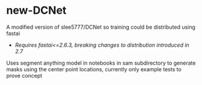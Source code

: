 # new-DCNet
A modified version of slee5777/DCNet so training could be distributed using fastai
- _Requires fastai<=2.6.3, breaking changes to distribution introduced in 2.7_

Uses segment anything model in notebooks in sam subdirectory to generate masks
using the center point locations, currently only example tests to prove concept
